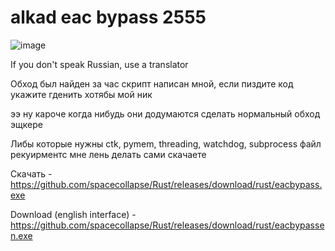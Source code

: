 # alkad eac bypass 2555  

![image](https://media.discordapp.net/attachments/1118409539281236009/1269735732579139658/Screenshot_2024-08-05-00-13-41-709_com.android.chrome-edit.jpg?ex=66b1250d&is=66afd38d&hm=0346257f05c8c87c2b7aec9b1c20966d7fdc717843f791de3a914c74ab155e07&)

If you don't speak Russian, use a translator

Обход был найден за час скрипт написан мной, если пиздите код укажите гденить хотябы мой ник

ээ ну кароче когда нибудь они додумаются сделать нормальный обход эщкере

Либы которые нужны ctk, pymem, threading, watchdog, subprocess файл рекуирментс мне лень делать сами скачаете

Скачать - https://github.com/spacecollapse/Rust/releases/download/rust/eacbypass.exe

Download (english interface)  - https://github.com/spacecollapse/Rust/releases/download/rust/eacbypassen.exe

